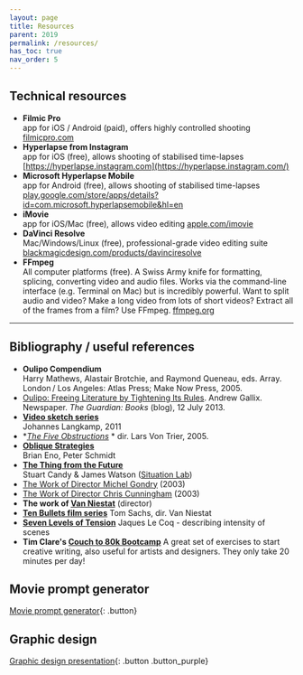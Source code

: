 ```yaml
---
layout: page
title: Resources
parent: 2019
permalink: /resources/
has_toc: true
nav_order: 5
---
```




## Technical resources



- **Filmic Pro**  
  app for iOS / Android (paid), offers highly controlled shooting
  [filmicpro.com](https://www.filmicpro.com/)
- **Hyperlapse from Instagram**  
  app for iOS (free), allows shooting of stabilised time-lapses
  [https://hyperlapse.instagram.com](https://hyperlapse.instagram.com/)
- **Microsoft Hyperlapse Mobile**  
  app for Android (free), allows shooting of stabilised time-lapses
  [play.google.com/store/apps/details?id=com.microsoft.hyperlapsemobile&hl=en](https://play.google.com/store/apps/details?id=com.microsoft.hyperlapsemobile&hl=en)
- **iMovie**  
  app for iOS/Mac (free), allows video editing
  [apple.com/imovie](https://www.apple.com/imovie/)
- **DaVinci Resolve**  
  Mac/Windows/Linux (free), professional-grade video editing suite
  [blackmagicdesign.com/products/davinciresolve](https://www.blackmagicdesign.com/products/davinciresolve)
- **FFmpeg**  
  All computer platforms (free). A Swiss Army knife for formatting, splicing, converting video and audio files. Works via the command-line interface (e.g. Terminal on Mac) but is incredibly powerful. Want to split audio and video? Make a long video from lots of short videos? Extract all of the frames from a film? Use FFmpeg. [ffmpeg.org](https://www.ffmpeg.org)




---

## Bibliography / useful references



- **Oulipo Compendium**  
  Harry Mathews, Alastair Brotchie, and Raymond Queneau, eds. Array. London / Los Angeles: Atlas Press; Make Now Press, 2005.
- [Oulipo: Freeing Literature by Tightening Its Rules](https://www.theguardian.com/books/booksblog/2013/jul/12/oulipo-freeing-literature-tightening-rules). Andrew Gallix.  Newspaper. *The Guardian: Books* (blog), 12 July 2013.
- **[Video sketch series](http://joway.eu/index.php/projects-art/everydayonevideo-2011/)**  
  Johannes Langkamp, 2011
- **[The Five Obstructions](http://www.imdb.com/title/tt0354575/x)* *
  dir. Lars Von Trier, 2005.
- **[Oblique Strategies](http://www.rtqe.net/ObliqueStrategies/)**  
  Brian Eno, Peter Schmidt
- **[The Thing from the Future](https://situationlab.org/project/the-thing-from-the-future/)**  
  Stuart Candy & James Watson ([Situation Lab](https://situationlab.org))
- [The Work of Director Michel Gondry](https://www.imdb.com/title/tt0384700/) (2003)
- [The Work of Director Chris Cunningham](https://www.imdb.com/title/tt0386123/?ref_=fn_al_tt_1) (2003)
- **The work of [Van Niestat](https://vimeo.com/vanneistat)** (director)
- **[Ten Bullets film series](http://tenbullets.com)**
  Tom Sachs, dir. Van Niestat
- **[Seven Levels of Tension](https://dramaresource.com/seven-levels-of-tension/)**
  Jaques Le Coq - describing intensity of scenes
- **Tim Clare's [Couch to 80k Bootcamp](https://soundcloud.com/timclare/sets/couch-to-80k-writing-boot-camp)**
  A great set of exercises to start creative writing, also useful for artists and designers. They only take 20 minutes per day!

## Movie prompt generator

[Movie prompt generator](https://movieprompt.olliepalmer.com){: .button}

## Graphic design

[Graphic design presentation](../assets/graphics-101.pdf){: .button .button_purple}
